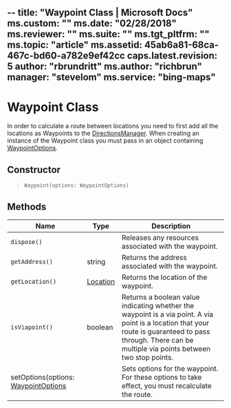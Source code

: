 --
title: "Waypoint Class | Microsoft Docs"
ms.custom: ""
ms.date: "02/28/2018"
ms.reviewer: ""
ms.suite: ""
ms.tgt_pltfrm: ""
ms.topic: "article"
ms.assetid: 45ab6a81-68ca-467c-bd60-a782e9ef42cc
caps.latest.revision: 5
author: "rbrundritt"
ms.author: "richbrun"
manager: "stevelom"
ms.service: "bing-maps"
---
# Waypoint Class
In order to calculate a route between locations you need to first add all the locations as Waypoints to the [DirectionsManager](../v8-web-control/directionsmanager-class.md). When creating an instance of the Waypoint class you must pass in an object containing [WaypointOptions](../v8-web-control/waypointoptions-object.md).

## Constructor

> `Waypoint(options: WaypointOptions)`

## Methods

| Name                                    | Type | Description                                                                  |
|-----------------------------------------|----------|--------------------------------------------------------------------------|
| `dispose()`                             |          | Releases any resources associated with the waypoint.                     |
| `getAddress()`                          | string   | Returns the address associated with the waypoint.                        |
| `getLocation()`                         | [Location](../v8-web-control/location-class.md) | Returns the location of the waypoint.             |
| `isViapoint()`                          | boolean  | Returns a boolean value indicating whether the waypoint is a via point. A via point is a location that your route is guaranteed to pass through. There can be multiple via points between two stop points. |
| setOptions(options: [WaypointOptions](../v8-web-control/waypointoptions-object.md) |          | Sets options for the waypoint. For these options to take effect, you must recalculate the route.    